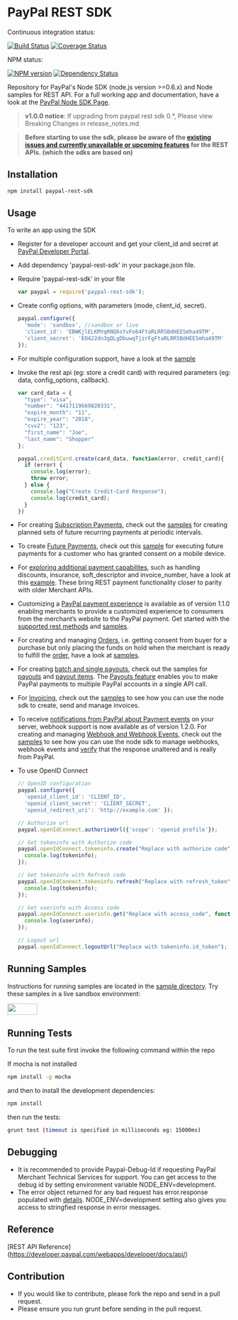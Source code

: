 # PayPal REST SDK

Continuous integration status:

[![Build Status](https://travis-ci.org/paypal/PayPal-node-SDK.png?branch=master)](https://travis-ci.org/paypal/PayPal-node-SDK) [![Coverage Status](https://coveralls.io/repos/paypal/PayPal-node-SDK/badge.png?branch=master)](https://coveralls.io/r/paypal/PayPal-node-SDK?branch=master) 

NPM status:

[![NPM version](https://badge.fury.io/js/paypal-rest-sdk.png)](http://badge.fury.io/js/paypal-rest-sdk)
[![Dependency Status](https://david-dm.org/paypal/PayPal-node-SDK.png)](https://david-dm.org/paypal/PayPal-node-SDK)

Repository for PayPal's Node SDK (node.js version >=0.6.x) and Node samples for REST API. For a full working app and documentation, have a look at the [PayPal Node SDK Page](http://paypal.github.io/PayPal-node-SDK/).

> **v1.0.0 notice**: If upgrading from paypal rest sdk 0.*, Please view Breaking Changes in release_notes.md

> **Before starting to use the sdk, please be aware of the [existing issues and currently unavailable or upcoming features](https://github.com/paypal/PayPal-Python-SDK/wiki/Existing-Issues-and-Unavailable%5CUpcoming-features) for the REST APIs. (which the sdks are based on)** 

## Installation

```sh
npm install paypal-rest-sdk
```

## Usage
To write an app using the SDK

  * Register for a developer account and get your client_id and secret at [PayPal Developer Portal](https://developer.paypal.com).
  * Add dependency 'paypal-rest-sdk' in your package.json file.
  * Require 'paypal-rest-sdk' in your file

    ```js
    var paypal = require('paypal-rest-sdk');
    ```
  * Create config options, with parameters (mode, client_id, secret).

    ```js
    paypal.configure({
      'mode': 'sandbox', //sandbox or live
      'client_id': 'EBWKjlELKMYqRNQ6sYvFo64FtaRLRR5BdHEESmha49TM',
      'client_secret': 'EO422dn3gQLgDbuwqTjzrFgFtaRLRR5BdHEESmha49TM'
    });
    ```
  * For multiple configuration support, have a look at the [sample](/samples/configuration/multiple_config.js)
  * Invoke the rest api (eg: store a credit card) with required parameters (eg: data, config_options, callback).

    ```js
    var card_data = {
      "type": "visa",
      "number": "4417119669820331",
      "expire_month": "11",
      "expire_year": "2018",
      "cvv2": "123",
      "first_name": "Joe",
      "last_name": "Shopper"
    };

    paypal.creditCard.create(card_data, function(error, credit_card){
      if (error) {
        console.log(error);
        throw error;
      } else {
        console.log("Create Credit-Card Response");
        console.log(credit_card);
      }
    })
    ```

  * For creating [Subscription Payments](https://developer.paypal.com/docs/integration/direct/create-billing-plan/), check out the [samples](/samples/subscription) for creating planned sets of future recurring payments at periodic intervals.

  * To create [Future Payments](https://developer.paypal.com/docs/integration/mobile/make-future-payment/), check out this [sample](/samples/payment/create_future_payment.js) for executing future payments for a customer who has granted consent on a mobile device.

  * For [exploring additional payment capabilites](https://developer.paypal.com/docs/integration/direct/explore-payment-capabilities/), such as handling discounts, insurance, soft_descriptor and invoice_number, have a look at this [example](/samples/payment/create_with_paypal_further_capabilities.js). These bring REST payment functionality closer to parity with older Merchant APIs.

  * Customizing a [PayPal payment experience](https://developer.paypal.com/webapps/developer/docs/integration/direct/rest-experience-overview/) is available as of version 1.1.0 enabling merchants to provide a customized experience to consumers from the merchant’s website to the PayPal payment. Get started with the [supported rest methods](https://developer.paypal.com/webapps/developer/docs/api/#payment-experience) and [samples](/samples/payment_experience/web_profile).

  * For creating and managing [Orders](https://developer.paypal.com/webapps/developer/docs/integration/direct/create-process-order/#create-the-order), i.e. getting consent from buyer for a purchase but only placing the funds on hold when the merchant is ready to fulfill the [order](https://developer.paypal.com/webapps/developer/docs/api/#orders), have a look at [samples](/samples/order).

  * For creating [batch and single payouts](https://developer.paypal.com/webapps/developer/docs/integration/direct/payouts-overview/), check out the samples for [payouts](/samples/payout) and [payout items](/samples/payout_item). The [Payouts feature](https://developer.paypal.com/webapps/developer/docs/api/#payouts) enables you to make PayPal payments to multiple PayPal accounts in a single API call.

  * For [Invoicing](https://developer.paypal.com/webapps/developer/docs/api/#invoicing), check out the [samples](/samples/invoice/) to see how you can use the node sdk to create, send and manage invoices.

  * To receive [notifications from PayPal about Payment events](https://developer.paypal.com/webapps/developer/docs/api/#notifications) on your server, webhook support is now available as of version 1.2.0. For creating and managing [Webhook and Webhook Events](https://developer.paypal.com/webapps/developer/docs/integration/direct/rest-webhooks-overview/), check out the [samples](/samples/notifications/) to see how you can use the node sdk to manage webhooks, webhook events and [verify](/samples/notifications/webhook-events/webhook_payload_verify.js) that the response unaltered and is really from PayPal.

  * To use OpenID Connect

    ```js
    // OpenID configuration
    paypal.configure({
      'openid_client_id': 'CLIENT_ID',
      'openid_client_secret': 'CLIENT_SECRET',
      'openid_redirect_uri': 'http://example.com' });

    // Authorize url
    paypal.openIdConnect.authorizeUrl({'scope': 'openid profile'});

    // Get tokeninfo with Authorize code
    paypal.openIdConnect.tokeninfo.create("Replace with authorize code", function(error, tokeninfo){
      console.log(tokeninfo);
    });

    // Get tokeninfo with Refresh code
    paypal.openIdConnect.tokeninfo.refresh("Replace with refresh_token", function(error, tokeninfo){
      console.log(tokeninfo);
    });

    // Get userinfo with Access code
    paypal.openIdConnect.userinfo.get("Replace with access_code", function(error, userinfo){
      console.log(userinfo);
    });

    // Logout url
    paypal.openIdConnect.logoutUrl("Replace with tokeninfo.id_token");
    ```

## Running Samples
Instructions for running samples are located in the [sample directory](/samples). Try these samples in a live sandbox environment:

<a href="http://runnable.com/paypal" target="_blank"><img src="http://runnable.com/external/styles/assets/runnablebtn.png" style="width:67px;height:25px;"></a>

## Running Tests
To run the test suite first invoke the following command within the repo

If mocha is not installed
```sh
npm install -g mocha
```
and then to install the development dependencies:
```sh
npm install
```
then run the tests:
```sh
grunt test (timeout is specified in milliseconds eg: 15000ms)
```

## Debugging

   * It is recommended to provide Paypal-Debug-Id if requesting PayPal Merchant Technical Services for support. You can get access to the debug id by setting environment variable NODE_ENV=development.
   * The error object returned for any bad request has error.response populated with [details](https://developer.paypal.com/webapps/developer/docs/api/#errors). NODE_ENV=development setting also gives you access to stringfied response in error messages.

## Reference
   [REST API Reference] (https://developer.paypal.com/webapps/developer/docs/api/)

## Contribution
   * If you would like to contribute, please fork the repo and send in a pull request.
   * Please ensure you run grunt before sending in the pull request.
